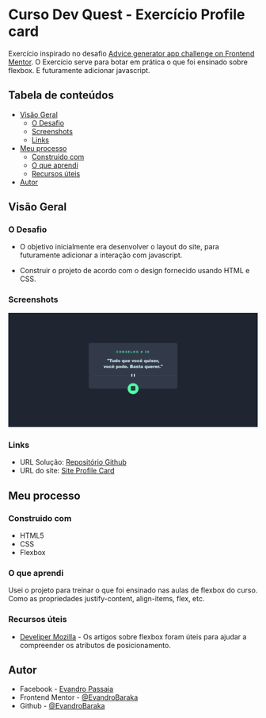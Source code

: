 # Curso Dev Quest - Exercício Profile card

Exercício inspirado no desafio [Advice generator app challenge on Frontend Mentor](https://www.frontendmentor.io/challenges/advice-generator-app-QdUG-13db). O Exercício serve para botar em prática o que foi ensinado sobre flexbox. E futuramente adicionar javascript.


## Tabela de conteúdos

- [Visão Geral](#visão-Geral)
  - [O Desafio](#o-desafio)
  - [Screenshots](#screenshots)
  - [Links](#links)
- [Meu processo](#meu-processo)
  - [Construido com](#construido-com)
  - [O que aprendi](#O-que-aprendi)
  - [Recursos úteis](#Recursos-úteis)
- [Autor](#autor)

## Visão Geral

### O Desafio

- O objetivo inicialmente era desenvolver o layout do site, para futuramente adicionar a interação com javascript.

- Construir o projeto de acordo com o design fornecido usando HTML e CSS.

### Screenshots

![](./design/screenshot-resultado.png)

### Links

- URL Solução: [Repositório Github](https://github.com/EvandroBaraka/exercicio-profile-card-devquest)
- URL do site: [Site Profile Card](https://evandrobaraka.github.io/exercicio-profile-card-devquest/)

## Meu processo

### Construido com

- HTML5
- CSS
- Flexbox

### O que aprendi

Usei o projeto para treinar o que foi ensinado nas aulas de flexbox do curso. Como as propriedades justify-content, align-items, flex, etc.

### Recursos úteis

- [Develiper Mozilla](https://developer.mozilla.org/pt-BR/docs/Web/CSS/CSS_Flexible_Box_Layout/Basic_Concepts_of_Flexbox) - Os artigos sobre flexbox foram úteis para ajudar a compreender os atributos de posicionamento.

## Autor

- Facebook - [Evandro Passaia](https://www.facebook.com/evandro.passaiaze)
- Frontend Mentor - [@EvandroBaraka](https://www.frontendmentor.io/profile/EvandroBaraka)
- Github - [@EvandroBaraka](https://github.com/EvandroBaraka)